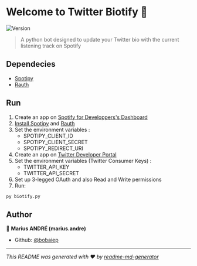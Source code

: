 # Welcome to Twitter Biotify 👋
![Version](https://img.shields.io/badge/version-1-blue.svg?cacheSeconds=2592000)

> A python bot designed to update your Twitter bio with the current listening track on Spotify

## Dependecies
- [Spotipy](https://github.com/plamere/spotipy)
- [Rauth](https://github.com/litl/rauth)

## Run
1. Create an app on [Spotify for Developpers's Dashboard](https://developer.spotify.com/dashboard/)
2. [Install Spotipy](https://spotipy.readthedocs.io/en/2.18.0/#installation) and [Rauth](https://github.com/litl/rauth#installation)
3. Set the environment variables :
    - SPOTIPY_CLIENT_ID
    - SPOTIPY_CLIENT_SECRET
    - SPOTIPY_REDIRECT_URI
4. Create an app on [Twitter Developer Portal](https://developer.twitter.com/en)
5. Set the environment variables (Twitter Consumer Keys) :
    - TWITTER_API_KEY 
    - TWITTER_API_SECRET
6. Set up 3-legged OAuth and also Read and Write permissions 
7. Run:
```sh
py biotify.py
```

## Author

👤 **Marius ANDRÉ (marius.andre)** 

* Github: [@bobaiep](https://github.com/bobaiep)

***
_This README was generated with ❤️ by [readme-md-generator](https://github.com/kefranabg/readme-md-generator)_
